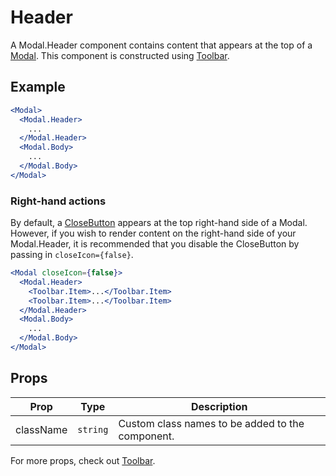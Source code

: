 # Header

A Modal.Header component contains content that appears at the top of a [Modal](./Modal.md). This component is constructed using [Toolbar](../Toolbar).


## Example

```jsx
<Modal>
  <Modal.Header>
    ...
  </Modal.Header>
  <Modal.Body>
    ...
  </Modal.Body>
</Modal>
```


### Right-hand actions

By default, a [CloseButton](../CloseButton) appears at the top right-hand side of a Modal. However, if you wish to render content on the right-hand side of your Modal.Header, it is recommended that you disable the CloseButton by passing in `closeIcon={false}`.

```jsx
<Modal closeIcon={false}>
  <Modal.Header>
    <Toolbar.Item>...</Toolbar.Item>
    <Toolbar.Item>...</Toolbar.Item>
  </Modal.Header>
  <Modal.Body>
    ...
  </Modal.Body>
</Modal>
```


## Props

| Prop | Type | Description |
| --- | --- | --- |
| className | `string` | Custom class names to be added to the component. |

For more props, check out [Toolbar](../Toolbar).
